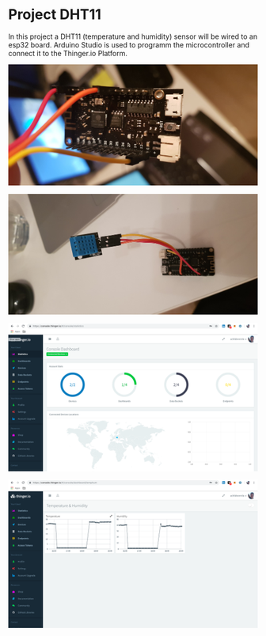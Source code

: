 # Project DHT11
In this project a DHT11 (temperature and humidity) sensor will be wired to an esp32 board. Arduino Studio is used to programm the microcontroller and connect it to the Thinger.io Platform. 

![Hardware01](https://raw.githubusercontent.com/achildrenmile/IoTStuff/master/esp32_dht11_thingerio/hw_pic_01.jpg "Picture 1")

![Hardware02](https://raw.githubusercontent.com/achildrenmile/IoTStuff/master/esp32_dht11_thingerio/hw_pic_02.jpg "Picture 2")

![Thinger01](https://raw.githubusercontent.com/achildrenmile/IoTStuff/master/esp32_dht22_thingerio/thingerio_welcome.png "Picture 3")

![Thinger02](https://raw.githubusercontent.com/achildrenmile/IoTStuff/master/esp32_dht22_thingerio/thingerio_dashboard.png "Picture 4")
